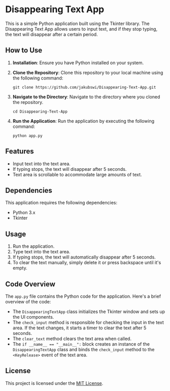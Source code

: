 # Disappearing Text App

This is a simple Python application built using the Tkinter library. The Disappearing Text App allows users to input text, and if they stop typing, the text will disappear after a certain period.

## How to Use

1. **Installation**: Ensure you have Python installed on your system.

2. **Clone the Repository**: Clone this repository to your local machine using the following command:

    ```
    git clone https://github.com/jakubswi/Disappearing-Text-App.git
    ```

3. **Navigate to the Directory**: Navigate to the directory where you cloned the repository.

    ```
    cd Disappearing-Text-App
    ```

4. **Run the Application**: Run the application by executing the following command:

    ```
    python app.py
    ```

## Features

- Input text into the text area.
- If typing stops, the text will disappear after 5 seconds.
- Text area is scrollable to accommodate large amounts of text.

## Dependencies

This application requires the following dependencies:

- Python 3.x
- Tkinter

## Usage

1. Run the application.
2. Type text into the text area.
3. If typing stops, the text will automatically disappear after 5 seconds.
4. To clear the text manually, simply delete it or press backspace until it's empty.

## Code Overview

The `app.py` file contains the Python code for the application. Here's a brief overview of the code:

- The `DisappearingTextApp` class initializes the Tkinter window and sets up the UI components.
- The `check_input` method is responsible for checking the input in the text area. If the text changes, it starts a timer to clear the text after 5 seconds.
- The `clear_text` method clears the text area when called.
- The `if __name__ == "__main__":` block creates an instance of the `DisappearingTextApp` class and binds the `check_input` method to the `<KeyRelease>` event of the text area.


## License

This project is licensed under the [MIT License](LICENSE).
